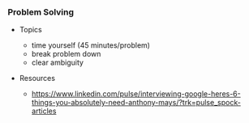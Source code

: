 ### Problem Solving

- Topics
	- time yourself (45 minutes/problem)
    - break problem down
    - clear ambiguity

- Resources
	- https://www.linkedin.com/pulse/interviewing-google-heres-6-things-you-absolutely-need-anthony-mays/?trk=pulse_spock-articles